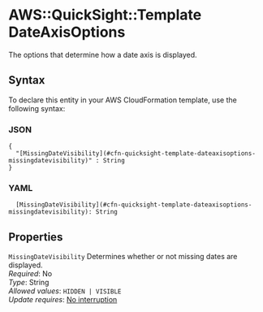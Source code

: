 # AWS::QuickSight::Template DateAxisOptions<a name="aws-properties-quicksight-template-dateaxisoptions"></a>

The options that determine how a date axis is displayed\.

## Syntax<a name="aws-properties-quicksight-template-dateaxisoptions-syntax"></a>

To declare this entity in your AWS CloudFormation template, use the following syntax:

### JSON<a name="aws-properties-quicksight-template-dateaxisoptions-syntax.json"></a>

```
{
  "[MissingDateVisibility](#cfn-quicksight-template-dateaxisoptions-missingdatevisibility)" : String
}
```

### YAML<a name="aws-properties-quicksight-template-dateaxisoptions-syntax.yaml"></a>

```
  [MissingDateVisibility](#cfn-quicksight-template-dateaxisoptions-missingdatevisibility): String
```

## Properties<a name="aws-properties-quicksight-template-dateaxisoptions-properties"></a>

`MissingDateVisibility`  <a name="cfn-quicksight-template-dateaxisoptions-missingdatevisibility"></a>
Determines whether or not missing dates are displayed\.  
*Required*: No  
*Type*: String  
*Allowed values*: `HIDDEN | VISIBLE`  
*Update requires*: [No interruption](https://docs.aws.amazon.com/AWSCloudFormation/latest/UserGuide/using-cfn-updating-stacks-update-behaviors.html#update-no-interrupt)